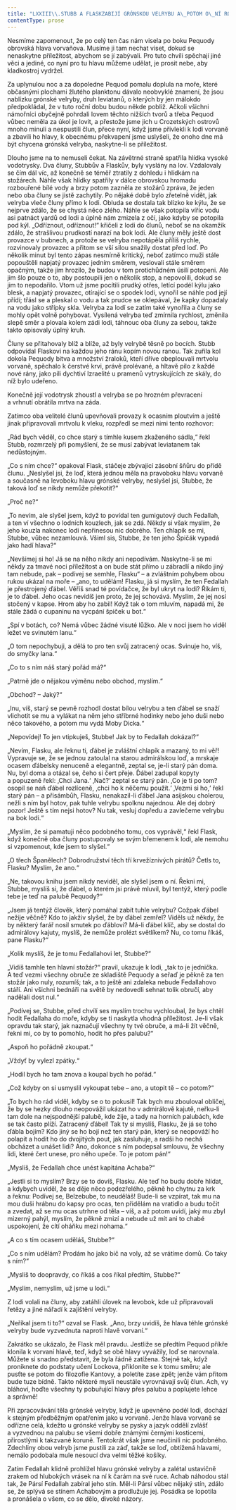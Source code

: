 ```yaml
---
title: "LXXIII\\.STUBB A FLASKZABIJÍ GRÓNSKOU VELRYBU A\_POTOM O\_NÍ ROZMLOUVAJÍ"
contentType: prose
---
```


  

Nesmíme zapomenout, že po celý ten čas nám visela po boku Pequody obrovská hlava vorvaňova. Musíme ji tam nechat viset, dokud se nenaskytne příležitost, abychom se jí zabývali. Pro tuto chvíli spěchají jiné věci a jediné, co nyní pro tu hlavu můžeme udělat, je prosit nebe, aby kladkostroj vydržel.

Za uplynulou noc a za dopoledne Pequod pomalu doplula na moře, které občasnými plochami žlutého planktonu dávalo neobvyklé znamení, že jsou nablízku grónské velryby, druh leviatanů, o kterých by jen málokdo předpokládal, že v tuto roční dobu budou někde poblíž. Ačkoli všichni námořníci obyčejně pohrdali lovem těchto nižších tvorů a třeba Pequod vůbec neměla za úkol je lovit, a přestože jsme jich u Crozetských ostrovů mnoho minuli a nespustili člun, přece nyní, když jsme přivlekli k lodi vorvaně a zbavili ho hlavy, k obecnému překvapení jsme uslyšeli, že onoho dne má být chycena grónská velryba, naskytne-li se příležitost.

Dlouho jsme na to nemuseli čekat. Na závětrné straně spatřila hlídka vysoké vodotrysky. Dva čluny, Stubbův a Flaskův, byly vyslány na lov. Vzdalovaly se čím dál víc, až konečně se téměř ztratily z dohledu i hlídkám na stožárech. Náhle však hlídky spatřily v dálce obrovskou hromadu rozbouřené bílé vody a brzy potom zazněla ze stožárů zpráva, že jeden nebo oba čluny se jistě zachytily. Po nějaké době bylo zřetelně vidět, jak velryba vleče čluny přímo k lodi. Obluda se dostala tak blízko ke kýlu, že se nejprve zdálo, že se chystá něco zlého. Náhle se však potopila víříc vodu asi patnáct yardů od lodi a úplně nám zmizela z očí, jako kdyby se potopila pod kýl. „Odříznout, odříznout!“ křičeli z lodi do člunů, neboť se na okamžik zdálo, že strašlivou prudkostí narazí na bok lodi. Ale čluny měly ještě dost provazce v bubnech, a protože se velryba nepotápěla příliš rychle, rozvinovaly provazec a přitom se vší silou snažily dostat před loď. Po několik minut byl tento zápas nesmírně kritický, neboť zatímco muži stále popouštěli napjatý provazec jedním směrem, veslovali stále směrem opačným, takže jim hrozilo, že budou v tom protichůdném úsilí potopeni. Ale jim šlo pouze o to, aby postoupili jen o několik stop, a nepovolili, dokud se jim to nepodařilo. Vtom už jsme pocítili prudký otřes, letící podél kýlu jako blesk, a napjatý provazec, otírající se o spodek lodi, vynořil se náhle pod její přídí; třásl se a pleskal o vodu a tak prudce se oklepával, že kapky dopadaly na vodu jako střípky skla. Velryba za lodí se zatím také vynořila a čluny se mohly opět volně pohybovat. Vysílená velryba teď zmírnila rychlost, změnila slepě směr a plovala kolem zádi lodi, táhnouc oba čluny za sebou, takže takto opisovaly úplný kruh.

Čluny se přitahovaly blíž a blíže, až byly velrybě těsně po bocích. Stubb odpovídal Flaskovi na každou jeho ránu kopím novou ranou. Tak zuřila kol dokola Pequody bitva a množství žraloků, kteří dříve obeplouvali mrtvolu vorvaně, spěchalo k čerstvé krvi, právě prolévané, a hltavě pilo z každé nové rány, jako pili dychtiví Izraelité u pramenů vytryskujících ze skály, do níž bylo udeřeno.

Konečně její vodotrysk zhoustl a velryba se po hrozném převracení a vrhnutí obrátila mrtva na záda.

Zatímco oba velitelé člunů upevňovali provazy k ocasním ploutvím a ještě jinak připravovali mrtvolu k vleku, rozpředl se mezi nimi tento rozhovor:

„Rád bych věděl, co chce starý s tímhle kusem zkaženého sádla,“ řekl Stubb, rozmrzelý při pomyšlení, že se musí zabývat leviatanem tak nedůstojným.

„Co s ním chce?“ opakoval Flask, stáčeje zbývající zásobní šňůru do přídě člunu. „Neslyšel jsi, že loď, která jednou měla na pravoboku hlavu vorvaně a současně na levoboku hlavu grónské velryby, neslyšel jsi, Stubbe, že taková loď se nikdy nemůže překotit?“

„Proč ne?“

„To nevím, ale slyšel jsem, když to povídal ten gumigutový duch Fedallah, a ten ví všechno o lodních kouzlech, jak se zdá. Někdy si však myslím, že jeho kouzla nakonec lodi nepřinesou nic dobrého. Ten chlapík se mi, Stubbe, vůbec nezamlouvá. Všiml sis, Stubbe, že ten jeho Špičák vypadá jako hadí hlava?“

„Nevšímej si ho! Já se na něho nikdy ani nepodívám. Naskytne-li se mi někdy za tmavé noci příležitost a on bude stát přímo u zábradlí a nikdo jiný tam nebude, pak – podívej se semhle, Flasku“ – a zvláštním pohybem obou rukou ukázal na moře – „ano, to udělám! Flasku, já si myslím, že ten Fedallah je přestrojený ďábel. Věříš snad té povídačce, že byl ukryt na lodi? Říkám ti, je to ďábel. Jeho ocas nevidíš jen proto, že jej schovává. Myslím, že jej nosí stočený v kapse. Hrom aby ho zabil! Když tak o tom mluvím, napadá mi, že stále žádá o cupaninu na vycpání špiček u bot.“

„Spí v botách, co? Nemá vůbec žádné visuté lůžko. Ale v noci jsem ho viděl ležet ve svinutém lanu.“

„O tom nepochybuji, a dělá to pro ten svůj zatracený ocas. Svinuje ho, víš, do smyčky lana.“

„Co to s ním náš starý pořád má?“

„Patrně jde o nějakou výměnu nebo obchod, myslím.“

„Obchod? – Jaký?“

„Inu, víš, starý se pevně rozhodl dostat bílou velrybu a ten ďábel se snaží vlichotit se mu a vylákat na něm jeho stříbrné hodinky nebo jeho duši nebo něco takového, a potom mu vydá Moby Dicka.“

„Nepovídej! To jen vtipkuješ, Stubbe! Jak by to Fedallah dokázal?“

„Nevím, Flasku, ale řeknu ti, ďábel je zvláštní chlapík a mazaný, to mi věř! Vypravuje se, že se jednou zatoulal na starou admirálskou loď, a mrskaje ocasem ďábelsky nenuceně a elegantně, zeptal se, je-li starý pán doma. Nu, byl doma a otázal se, čeho si čert přeje. Ďábel zadupal kopyty a popuzeně řekl: ‚Chci Jana.‘ ‚Nač?‘ zeptal se starý pán. ‚Co je ti po tom? osopil se naň ďábel rozlíceně, ‚chci ho k něčemu použít.‘ ‚Vezmi si ho,‘ řekl starý pán – a přisámbůh, Flasku, nenakazil-li ďábel Jana asijskou cholerou, nežli s ním byl hotov, pak tuhle velrybu spolknu najednou. Ale dej dobrý pozor! Ještě s tím nejsi hotov? Nu tak, vesluj dopředu a zavlečeme velrybu na bok lodi.“

„Myslím, že si pamatuji něco podobného tomu, cos vyprávěl,“ řekl Flask, když konečně oba čluny postupovaly se svým břemenem k lodi, ale nemohu si vzpomenout, kde jsem to slyšel.“

„O třech Španělech? Dobrodružství těch tří krvežíznivých pirátů? Četls to, Flasku? Myslím, že ano.“

„Ne, takovou knihu jsem nikdy neviděl, ale slyšel jsem o ní. Řekni mi, Stubbe, myslíš si, že ďábel, o kterém jsi právě mluvil, byl tentýž, který podle tebe je teď na palubě Pequody?“

„Jsem já tentýž člověk, který pomáhal zabít tuhle velrybu? Cožpak ďábel nežije věčně? Kdo to jakživ slyšel, že by ďábel zemřel? Viděls už někdy, že by některý farář nosil smutek po ďáblovi? Má-li ďábel klíč, aby se dostal do admirálovy kajuty, myslíš, že nemůže prolézt světlíkem? Nu, co tomu říkáš, pane Flasku?“

„Kolik myslíš, že je tomu Fedallahovi let, Stubbe?“

„Vidíš tamhle ten hlavní stožár?“ pravil, ukazuje k lodi, „tak to je jednička. A teď vezmi všechny obruče ze skladiště Pequody a seřaď je pěkně za ten stožár jako nuly, rozumíš; tak, a to ještě ani zdaleka nebude Fedallahovo stáří. Ani všichni bednáři na světě by nedovedli sehnat tolik obručí, aby nadělali dost nul.“

„Podívej se, Stubbe, před chvílí ses myslím trochu vychloubal, že bys chtěl hodit Fedallaha do moře, kdyby se ti naskytla vhodná příležitost. Je-li však opravdu tak starý, jak naznačují všechny ty tvé obruče, a má-li žít věčně, řekni mi, co by to pomohlo, hodit ho přes palubu?“

„Aspoň ho pořádně zkoupat.“

„Vždyť by vylezl zpátky.“

„Hodil bych ho tam znova a koupal bych ho pořád.“

„Což kdyby on si usmyslil vykoupat tebe – ano, a utopit tě – co potom?“

„To bych ho rád viděl, kdyby se o to pokusil! Tak bych mu zbouloval obličej, že by se hezky dlouho neopovážil ukázat ho v admirálově kajutě, neřku-li tam dole na nejspodnější palubě, kde žije, a tady na horních palubách, kde se tak často plíží. Zatracený ďábel! Tak ty si myslíš, Flasku, že já se toho ďábla bojím? Kdo jiný se ho bojí než ten starý pán, který se neopováží ho polapit a hodit ho do dvojitých pout, jak zasluhuje, a radši ho nechá obcházet a unášet lidi? Ano, dokonce s ním podepsal smlouvu, že všechny lidi, které čert unese, pro něho upeče. To je potom pán!“

„Myslíš, že Fedallah chce unést kapitána Achaba?“

„Jestli si to myslím? Brzy se to dovíš, Flasku. Ale teď ho budu dobře hlídat, a kdybych uviděl, že se děje něco podezřelého, pěkně ho chytnu za krk a řeknu: Podívej se, Belzebube, to neuděláš! Bude-li se vzpírat, tak mu na mou duši hrábnu do kapsy pro ocas, ten přidělám na vratidlo a budu točit a zvedat, až se mu ocas utrhne od těla – víš, a až potom uvidí, jaký mu zbyl mizerný pahýl, myslím, že pěkně zmizí a nebude už mít ani to chabé uspokojení, že cítí oháňku mezi nohama.“

„A co s tím ocasem uděláš, Stubbe?“

„Co s ním udělám? Prodám ho jako bič na voly, až se vrátíme domů. Co taky s ním?“

„Myslíš to doopravdy, co říkáš a cos říkal předtím, Stubbe?“

„Myslím, nemyslím, už jsme u lodi.“

Z lodi volali na čluny, aby zatáhli úlovek na levobok, kde už připravovali řetězy a jiné nářadí k zajištění velryby.

„Neříkal jsem ti to?“ ozval se Flask. „Ano, brzy uvidíš, že hlava téhle grónské velryby bude vyzvednuta naproti hlavě vorvaní.“

Zakrátko se ukázalo, že Flask měl pravdu. Jestliže se předtím Pequod příkře klonila k vorvaní hlavě, teď, když se obě hlavy vyvážily, loď se narovnala. Můžete si snadno představit, že byla řádně zatížena. Stejně tak, když proniknete do podstaty učení Lockova, přikloníte se k tomu směru; ale pusťte se potom do filozofie Kantovy, a poletíte zase zpět; jenže vám přitom bude tuze bídně. Takto některé mysli neustále vyrovnávají svůj člun. Ach, vy bláhoví, hoďte všechny ty pobuřující hlavy přes palubu a poplujete lehce a správně!

Při zpracovávání těla grónské velryby, když je upevněno podél lodi, dochází k stejným předběžným opatřením jako u vorvaně. Jenže hlava vorvaně se odřízne celá, kdežto u grónské velryby se pysky a jazyk oddělí zvlášť a vyzvednou na palubu se všemi dobře známými černými kosticemi, přirostlými k takzvané koruně. Tentokrát však jsme neučinili nic podobného. Zdechliny obou velryb jsme pustili za záď, takže se loď, obtížená hlavami, nemálo podobala mule nesoucí dva velmi těžké košíky.

Zatím Fedallah klidně prohlížel hlavu grónské velryby a zalétal ustavičně zrakem od hlubokých vrásek na ní k čarám na své ruce. Achab náhodou stál tak, že Pársí Fedallah zabíral jeho stín. Měl-li Pársí vůbec nějaký stín, zdálo se, že splývá se stínem Achabovým a prodlužuje jej. Posádka se lopotila a pronášela o všem, co se dělo, divoké názory.
